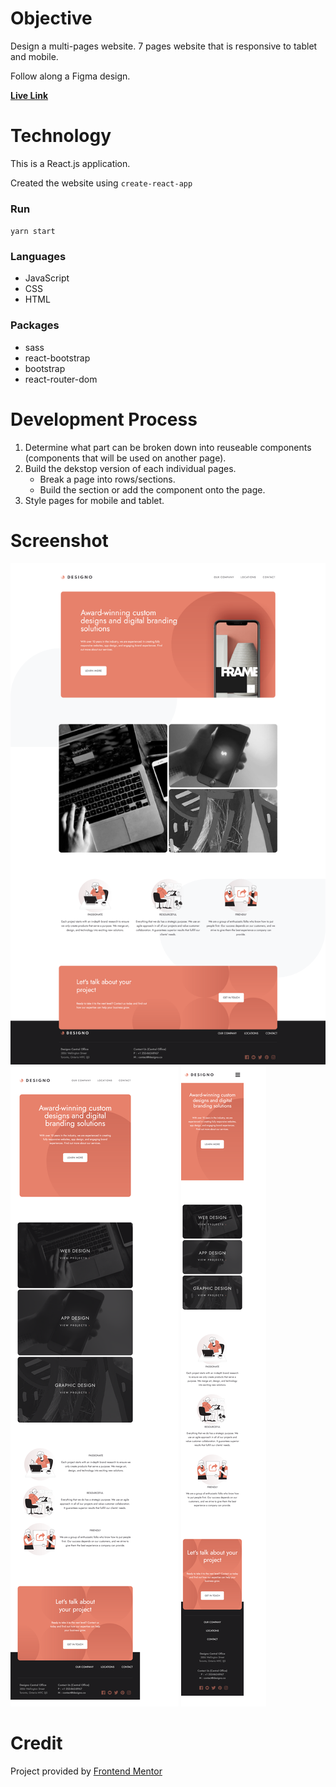 # Objective

Design a multi-pages website. 7 pages website that is responsive to tablet and mobile.

Follow along a Figma design.

**[Live Link](https://designo-multi-page-ochre.vercel.app/)**

# Technology

This is a React.js application.

Created the website using `create-react-app`

### <b>Run</b>

`yarn start`

### <b>Languages</b>
- JavaScript
- CSS
- HTML

### <b>Packages</b>
- sass
- react-bootstrap
- bootstrap
- react-router-dom

# Development Process
1) Determine what part can be broken down into reuseable components (components that will be used on another page).
2) Build the dekstop version of each individual pages.
    - Break a page into rows/sections.
    - Build the section or add the component onto the page.
3) Style pages for mobile and tablet.

# Screenshot

![desktop](./screenshots/home-desktop.png)
![tablet](./screenshots/home-tablet.png)
![mobile](./screenshots/home-mobile.png)

# Credit
Project provided by [Frontend Mentor](https://www.frontendmentor.io/challenges/designo-multipage-website-G48K6rfUT)